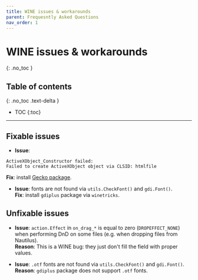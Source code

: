```yaml
---
title: WINE issues & workarounds
parent: Frequesntly Asked Questions
nav_order: 1
---
```


# WINE issues & workarounds
{: .no_toc }

## Table of contents
{: .no_toc .text-delta }

* TOC
{:toc}

---

## Fixable issues

- **Issue**:  
```
ActiveXObject_Constructor failed:
Failed to create ActiveXObject object via CLSID: htmlfile
```
  **Fix**: install [Gecko package](https://wiki.winehq.org/Gecko).

- **Issue**: fonts are not found via `utils.CheckFont()` and `gdi.Font()`.  
  **Fix**: install `gdiplus` package via `winetricks`.

## Unfixable issues

- **Issue**: `action.Effect` in `on_drag_*` is equal to zero (`DROPEFFECT_NONE`) when performing DnD on some files (e.g. when dropping files from Nautilus).  
  **Reason**: This is a WINE bug: they just don't fill the field with proper values.

- **Issue**: `.otf` fonts are not found via `utils.CheckFont()` and `gdi.Font()`.  
  **Reason**: `gdiplus` package does not support `.otf` fonts.
